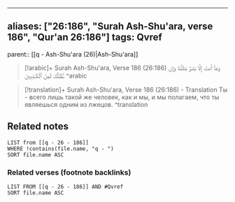 
---
aliases: ["26:186", "Surah Ash-Shu'ara, verse 186", "Qur'an 26:186"]
tags: Qvref
---

parent:: [[q - Ash-Shu'ara (26)|Ash-Shu'ara]]

> [!arabic]+ Surah Ash-Shu'ara, Verse 186 (26:186)
> <span class="quran-arabic">وَمَآ أَنتَ إِلَّا بَشَرٌ مِّثْلُنَا وَإِن نَّظُنُّكَ لَمِنَ ٱلْكَـٰذِبِينَ</span>
^arabic

> [!translation]+ Surah Ash-Shu'ara, Verse 186 (26:186) - Translation
> Ты - всего лишь такой же человек, как и мы, и мы полагаем, что ты являешься одним из лжецов.
^translation



## Related notes
```dataview
LIST from [[q - 26 - 186]]
WHERE !contains(file.name, "q - ")
SORT file.name ASC
```

### Related verses (footnote backlinks)
```dataview
LIST FROM [[q - 26 - 186]] AND #Qvref
SORT file.name ASC
```

